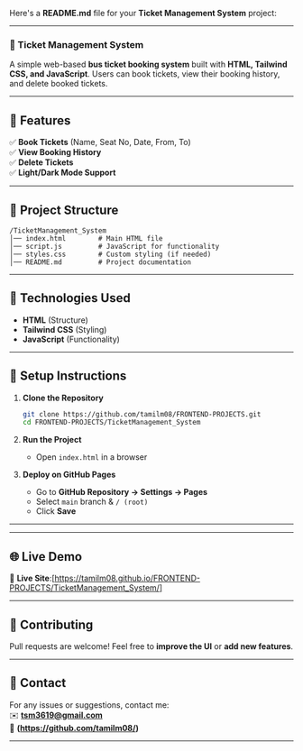 Here's a **README.md** file for your **Ticket Management System** project:  


---

### 🚌 Ticket Management System  

A simple web-based **bus ticket booking system** built with **HTML, Tailwind CSS, and JavaScript**. Users can book tickets, view their booking history, and delete booked tickets.

---

## 🚀 Features  
✅ **Book Tickets** (Name, Seat No, Date, From, To)  
✅ **View Booking History**  
✅ **Delete Tickets**  
✅ **Light/Dark Mode Support**  

---

## 📂 Project Structure  
```
/TicketManagement_System  
│── index.html        # Main HTML file  
│── script.js         # JavaScript for functionality  
│── styles.css        # Custom styling (if needed)  
│── README.md         # Project documentation  
```

---

## 🎨 Technologies Used  
- **HTML** (Structure)  
- **Tailwind CSS** (Styling)  
- **JavaScript** (Functionality)  

---

## 🔧 Setup Instructions  
1. **Clone the Repository**  
   ```bash
   git clone https://github.com/tamilm08/FRONTEND-PROJECTS.git
   cd FRONTEND-PROJECTS/TicketManagement_System
   ```

2. **Run the Project**  
   - Open `index.html` in a browser  

3. **Deploy on GitHub Pages**  
   - Go to **GitHub Repository → Settings → Pages**  
   - Select `main` branch & `/ (root)`  
   - Click **Save**  

---



---

## 🌐 Live Demo  
🔗 **Live Site**:[https://tamilm08.github.io/FRONTEND-PROJECTS/TicketManagement_System/]

---

## 🤝 Contributing  
Pull requests are welcome! Feel free to **improve the UI** or **add new features**.  

---

## 📧 Contact  
For any issues or suggestions, contact me:  
✉️ **tsm3619@gmail.com**  
🔗 **(https://github.com/tamilm08/)**  

---
